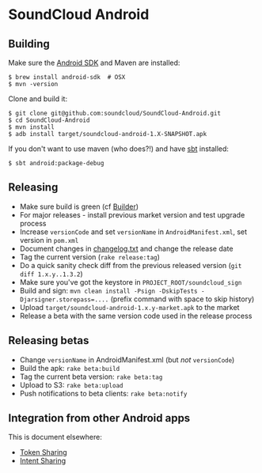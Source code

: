# SoundCloud Android

## Building

Make sure the [Android SDK][] and Maven are installed:

    $ brew install android-sdk  # OSX
    $ mvn -version

Clone and build it:

    $ git clone git@github.com:soundcloud/SoundCloud-Android.git
    $ cd SoundCloud-Android
    $ mvn install
    $ adb install target/soundcloud-android-1.X-SNAPSHOT.apk

If you don't want to use maven (who does?!) and have [sbt][] installed:

    $ sbt android:package-debug

## Releasing

  * Make sure build is green (cf [Builder][])
  * For major releases - install previous market version and test upgrade process
  * Increase `versionCode` and set `versionName` in `AndroidManifest.xml`, set version in `pom.xml`
  * Document changes in [changelog.txt][] and change the release date
  * Tag the current version (`rake release:tag`)
  * Do a quick sanity check diff from the previous released version (`git diff 1.x.y..1.3.2`)
  * Make sure you've got the keystore in `PROJECT_ROOT/soundcloud_sign`
  * Build and sign: `mvn clean install -Psign -DskipTests -Djarsigner.storepass=....` (prefix
  command with space to skip history)
  * Upload `target/soundcloud-android-1.x.y-market.apk` to the market
  * Release a beta with the same version code used in the release process

## Releasing betas

  * Change `versionName` in AndroidManifest.xml (but *not* `versionCode`)
  * Build the apk: `rake beta:build`
  * Tag the current beta version: `rake beta:tag`
  * Upload to S3: `rake beta:upload`
  * Push notifications to beta clients: `rake beta:notify`

## Integration from other Android apps

This is document elsewhere:

  * [Token Sharing][]
  * [Intent Sharing][]


[Android SDK]: http://developer.android.com/sdk/index.html
[Builder]: http://builder.soundcloud.com/view/Android/job/soundcloud-android/
[changelog.txt]: https://github.com/soundcloud/SoundCloud-Android/blob/master/res/raw/changelog.txt
[Token Sharing]: https://github.com/soundcloud/android-token-sharing
[Intent Sharing]: https://github.com/soundcloud/android-intent-sharing
[sbt]: https://github.com/harrah/xsbt/
